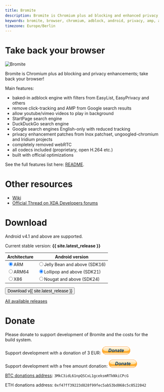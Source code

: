 ```yaml
---
title: Bromite
description: Bromite is Chromium plus ad blocking and enhanced privacy; take back your browser
keywords: bromite, browser, chromium, adblock, android, privacy, amp, arm, arm64, 8.1, 8.0, 4.4, 5.0, 5.1, 6.0, 7.0, 7.1, kitkat, lollipop, marshmallow, nougat, oreo, aroma, super, stock, full, mini, micro, nano, pico, tvstock, background video
timezone: Europe/Berlin
---
```


<script type="text/javascript">
function radioClick(obj) {
	if (obj.name == 'arch') {
		if (obj.value == 'arm64') {
			document.getElementById('sdk_21').checked = true;
		}
	}
}

function doDownload() {
	var arch, target;

	var objs = document.getElementsByName('arch');
	for (var i = 0; i < objs.length; i++) {
		if (objs[i].checked) {
			arch = objs[i].value;
			break;
		}
	}
	objs = document.getElementsByName('sdk');
	for (var i = 0; i < objs.length; i++) {
		if (objs[i].checked) {
			switch (objs[i].value) {
				case '16':
					target = 'ChromePublic';
				break;
				case '21': case '24':
					target = 'ChromeModernPublic';
				break;
			}
			break;
		}
	}
	if (arch == '' || target == '')
		return;

	window.location.href = 'https://github.com/bromite/bromite/releases/download/{{ site.latest_release }}/' + arch + '_' + target + '.apk';
}

</script>

# Take back your browser

<img title="Bromite - Take back your browser!" src="https://www.bromite.org/android-icon-192x192.png" width="96" alt="Bromite" />

Bromite is Chromium plus ad blocking and privacy enhancements; take back your browser!

Main features:
* baked-in adblock engine with filters from EasyList, EasyPrivacy and others
* remove click-tracking and AMP from Google search results
* allow youtube/vimeo videos to play in background
* StartPage search engine
* DuckDuckGo search engine
* Google search engines English-only with reduced tracking
* privacy enhancement patches from Inox patchset, ungoogled-chromium and Iridium projects
* completely removed webRTC
* all codecs included (proprietary, open H.264 etc.)
* built with official optimizations

See the full features list here: [README](https://github.com/bromite/bromite/blob/master/README.md#features).

# Other resources

* [Wiki](https://github.com/bromite/bromite/wiki)
* [Official Thread on XDA Developers forums](https://forum.xda-developers.com/android/apps-games/app-bromite-chromium-plus-adblocking-t3687258)

# Download

Android v4.1 and above are supported.

Current stable version: <strong>{{ site.latest_release }}</strong>

|Architecture	|Android version	|
|:---		|---		|
|<label for="arch_arm"><input onclick="radioClick(this)" value="arm" type="radio" name="arch" id="arch_arm" checked />ARM</label>		|<label for="sdk_16"><input onclick="radioClick(this)"  type="radio" name="sdk" id="sdk_16" value="16" />Jelly Bean and above (SDK16)</label>	|
|<label for="arch_arm64"><input onclick="radioClick(this)" value="arm64" type="radio" name="arch" id="arch_arm64"/>ARM64</label>		|<label for="sdk_21"><input onclick="radioClick(this)"  type="radio" name="sdk" id="sdk_21" value="21" checked />Lollipop and above (SDK21)</label>	|
|<label for="arch_x86"><input onclick="radioClick(this)" value="x86" type="radio" name="arch" id="arch_x86"/>X86</label>		|<label for="sdk_24"><input onclick="radioClick(this)"  type="radio" name="sdk" id="sdk_24" value="24" />Nougat and above (SDK24)</label>	| |

<input id="download_button" type="button" value="Download v{{ site.latest_release }}" onclick="doDownload()" style="font-size: 1em" />

[All available releases](https://github.com/bromite/bromite/releases)

# Donate

Please donate to support development of Bromite and the costs for the build system.

Support development with a donation of 3 EUR: [![paypal](./btn_donate_LG.gif)](https://www.paypal.com/cgi-bin/webscr?cmd=_s-xclick&hosted_button_id=JP3XTQPVRNET2)

Support development with a free amount donation: [![paypal](./btn_donate_LG.gif)](https://www.paypal.com/cgi-bin/webscr?cmd=_s-xclick&hosted_button_id=LC7Q6A3UAQPY8)

<a href="bitcoin:3MkC3idL61npQSCxL1gceksmRTkNkiCPcG">BTC donations address</a>: `3MkC3idL61npQSCxL1gceksmRTkNkiCPcG`

ETH donations address: `0xf47ff39223d828f99fec5ab53bd068c5c0522042`
